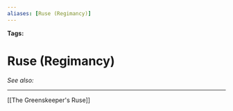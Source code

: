 ```yaml
---
aliases: [Ruse (Regimancy)]
---
```


**Tags:** 
# Ruse (Regimancy)
*See also:* 
___
[[The Greenskeeper's Ruse]]